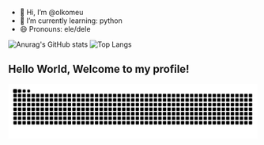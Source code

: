 - 👋 Hi, I’m @olkomeu
- 🌱 I’m currently learning: python
- 😄 Pronouns: ele/dele



![Anurag's GitHub stats](https://github-readme-stats.vercel.app/api?username=lucas&show_icons=true&theme=tokyonight)
![Top Langs](https://github-readme-stats.vercel.app/api/top-langs/?username=lucas&exclude_repo=github-readme-stats,anuraghazra.github.iotrue&theme=tokyonight)

<h2 align="left">Hello World, Welcome to my profile!</h2>
<picture>
  <source media="(prefers-color-scheme: tokyonight)" srcset="https://raw.githubusercontent.com/v1ih/v1ih/output/github-snake-dark.svg" />
  <source media="(prefers-color-scheme: tokyonight)" srcset="https://raw.githubusercontent.com/v1ih/v1ih/output/github-snake.svg" />
  <img alt="github-snake" src="https://raw.githubusercontent.com/v1ih/v1ih/output/github-snake.svg" />
 
</picture>
